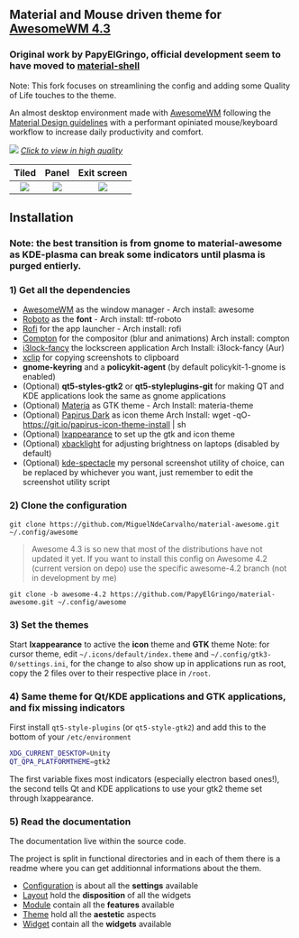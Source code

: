 ## Material and Mouse driven theme for [AwesomeWM 4.3](https://awesomewm.org/)
### Original work by PapyElGringo, official development seem to have moved to [material-shell](https://github.com/PapyElGringo/material-shell)

Note: This fork focuses on streamlining the config and adding some Quality of Life touches to the theme.

An almost desktop environment made with [AwesomeWM](https://awesomewm.org/) following the [Material Design guidelines](https://material.io) with a performant opiniated mouse/keyboard workflow to increase daily productivity and comfort.

[![](./theme/PapyElGringo-theme/demo.gif?raw=true)](https://www.reddit.com/r/unixporn/comments/anp51q/awesome_material_awesome_workflow/)
*[Click to view in high quality](https://www.reddit.com/r/unixporn/comments/anp51q/awesome_material_awesome_workflow/)*

| Tiled         | Panel         | Exit screen   |
|:-------------:|:-------------:|:-------------:|
|![](https://i.imgur.com/fELCtep.png)|![](https://i.imgur.com/7IthpQS.png)|![](https://i.imgur.com/rcKOLYQ.png)|



## Installation
### Note: the best transition is from gnome to material-awesome as KDE-plasma can break some indicators until plasma is purged entierly.

### 1) Get all the dependencies
- [AwesomeWM](https://awesomewm.org/) as the window manager - Arch install: awesome
- [Roboto](https://fonts.google.com/specimen/Roboto) as the **font** - Arch install: ttf-roboto
- [Rofi](https://github.com/DaveDavenport/rofi) for the app launcher - Arch install: rofi
- [Compton](https://github.com/tryone144/compton) for the compositor (blur and animations) Arch install: compton
- [i3lock-fancy](https://github.com/meskarune/i3lock-fancy) the lockscreen application Arch Install: i3lock-fancy (Aur)
- [xclip](https://github.com/astrand/xclip) for copying screenshots to clipboard 
- __gnome-keyring__ and a __policykit-agent__ (by default policykit-1-gnome is enabled)
- (Optional) __qt5-styles-gtk2__ or __qt5-styleplugins-git__ for making QT and KDE applications look the same as gnome applications
- (Optional) [Materia](https://github.com/nana-4/materia-theme) as GTK theme - Arch Install: materia-theme
- (Optional) [Papirus Dark](https://github.com/PapirusDevelopmentTeam/papirus-icon-theme) as icon theme Arch Install: wget -qO- https://git.io/papirus-icon-theme-install | sh
- (Optional) [lxappearance](https://sourceforge.net/projects/lxde/files/LXAppearance/) to set up the gtk and icon theme
- (Optional) [xbacklight](https://www.x.org/archive/X11R7.5/doc/man/man1/xbacklight.1.html) for adjusting brightness on laptops (disabled by default)
- (Optional) [kde-spectacle](https://kde.org/applications/utilities/org.kde.spectacle) my personal screenshot utility of choice, can be replaced by whichever you want, just remember to edit the screenshot utility script

### 2) Clone the configuration

```
git clone https://github.com/MiguelNdeCarvalho/material-awesome.git ~/.config/awesome
```

> Awesome 4.3 is so new that most of the distributions have not updated it yet. If you want to install this config on Awesome 4.2 (current version on depo) use the specific awesome-4.2 branch (not in development by me)

```
git clone -b awesome-4.2 https://github.com/PapyElGringo/material-awesome.git ~/.config/awesome
```

### 3) Set the themes
Start **lxappearance** to active the **icon** theme and **GTK** theme
Note: for cursor theme, edit `~/.icons/default/index.theme` and `~/.config/gtk3-0/settings.ini`, for the change to also show up in applications run as root, copy the 2 files over to their respective place in `/root`.

### 4) Same theme for Qt/KDE applications and GTK applications, and fix missing indicators
First install `qt5-style-plugins` (or `qt5-style-gtk2`) and add this to the bottom of your `/etc/environment`

```bash
XDG_CURRENT_DESKTOP=Unity
QT_QPA_PLATFORMTHEME=gtk2
```

The first variable fixes most indicators (especially electron based ones!), the second tells Qt and KDE applications to use your gtk2 theme set through lxappearance.


### 5) Read the documentation
The documentation live within the source code.

The project is split in functional directories and in each of them there is a readme where you can get additionnal informations about the them.

* [Configuration](./configuration) is about all the **settings** available
* [Layout](./layout) hold the **disposition** of all the widgets
* [Module](./module) contain all the **features** available
* [Theme](./theme) hold all the **aestetic** aspects
* [Widget](./widget) contain all the **widgets** available
